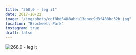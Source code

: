 ```yaml
---
title: "268.0 - leg it"
date: 2017-10-22
image: "/img/photo/cef8bd6488abca13ebec9d3f488bc32b.jpg"
location: "Brockwell Park"
instagram: true
draft: false
---
```


![268.0 - leg it](/img/photo/cef8bd6488abca13ebec9d3f488bc32b.jpg)
